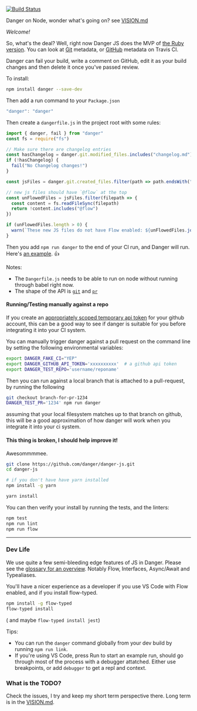 [![Build Status](https://travis-ci.org/danger/danger-js.svg?branch=master)](https://travis-ci.org/danger/danger-js)

Danger on Node, wonder what's going on? see [VISION.md](VISION.md)

*Welcome!*

So, what's the deal? Well, right now Danger JS does the MVP of [the Ruby version](http://danger.systems). You can look at [Git](https://github.com/danger/danger-js/blob/master/source/dsl/GitDSL.js) metadata, or [GitHub](https://github.com/danger/danger-js/blob/master/source/dsl/GitHubDSL.js) metadata on Travis CI.

Danger can fail your build, write a comment on GitHub, edit it as your build changes and then delete it once you've passed review.

To install:

```sh
npm install danger --save-dev
```
Then add a run command to your `Package.json`

```js
"danger": "danger"
```

Then create a `dangerfile.js` in the project root with some rules:

```js
import { danger, fail } from "danger"
const fs = require("fs")

// Make sure there are changelog entries
const hasChangelog = danger.git.modified_files.includes("changelog.md")
if (!hasChangelog) {
  fail("No Changelog changes!")
}

const jsFiles = danger.git.created_files.filter(path => path.endsWith("js"))

// new js files should have `@flow` at the top
const unFlowedFiles = jsFiles.filter(filepath => {
  const content = fs.readFileSync(filepath)
  return !content.includes("@flow")
})

if (unFlowedFiles.length > 0) {
  warn(`These new JS files do not have Flow enabled: ${unFlowedFiles.join(", ")}`)
}
```

Then you add `npm run danger` to the end of your CI run, and Danger will run. Here's [an example](https://github.com/artsy/emission/pull/385). 👍


Notes:

* The `Dangerfile.js` needs to be able to run on node without running through babel right now.
* The shape of the API is [`git`](https://github.com/danger/danger-js/blob/master/source/dsl/git.js) and [`pr`](https://raw.githubusercontent.com/danger/danger/master/spec/fixtures/github_api/pr_response.json)

#### Running/Testing manually against a repo

If you create an [appropriately scoped temporary api token](http://danger.systems/guides/getting_started.html#setting-up-an-access-token) for your github account, this can be a good way to see if danger is suitable for you before integrating it into your CI system.

You can manually trigger danger against a pull request on the command line by setting the following environmental variables:

```bash
export DANGER_FAKE_CI="YEP"
export DANGER_GITHUB_API_TOKEN='xxxxxxxxxx'  # a github api token
export DANGER_TEST_REPO='username/reponame'
```

Then you can run against a local branch that is attached to a pull-request, by running the following

```bash
git checkout branch-for-pr-1234
DANGER_TEST_PR='1234' npm run danger
```

assuming that your local filesystem matches up to that branch on github, this will be a good approximation of how danger will work when you integrate it into your ci system.

#### This thing is broken, I should help improve it!

Awesommmmee.

``` sh
git clone https://github.com/danger/danger-js.git
cd danger-js

# if you don't have have yarn installed
npm install -g yarn

yarn install
```

You can then verify your install by running the tests, and the linters:

``` sh
npm test
npm run lint
npm run flow
```

---

### Dev Life

We use quite a few semi-bleeding edge features of JS in Danger. Please see the [glossary for an overview](docs/js_glossary.md). Notably Flow, Interfaces, Async/Await and Typealiases.

You'll have a nicer experience as a developer if you use VS Code with Flow enabled, and if you install flow-typed.

``` sh
npm install -g flow-typed
flow-typed install
```

( and maybe `flow-typed install jest`)

Tips:

* You can run the `danger` command globally from your dev build by running `npm run link`.
* If you're using VS Code, press Run to start an example run, should go through most of the process with a debugger attatched. Either use breakpoints, or add `debugger` to get a repl and context.

### What is the TODO?

Check the issues, I try and keep my short term perspective there. Long term is in the [VISION.md](VISION.md).
